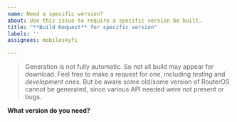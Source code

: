 ```yaml
---
name: Need a specific version?
about: Use this issue to require a specific version be built.
title: "**Build Request** for specific version"
labels: ''
assignees: mobileskyfi

---
```


>  Generation is not fully automatic.  So not all build may appear for download. Feel free to make a request for one, including _testing_ and _development_ ones.  But be aware some old/some version of RouterOS cannot be generated, since various API needed were not present or bugs.

**What version do you need?**
